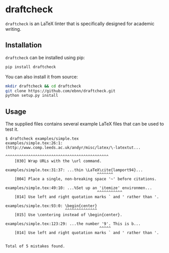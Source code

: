 draftcheck
==========

`draftcheck` is an LaTeX linter that is specifically designed for academic writing.

Installation
------------

`draftcheck` can be installed using pip:

```bash
pip install draftcheck
```

You can also install it from source:

```bash
mkdir draftcheck && cd draftcheck
git clone https://github.com/ebnn/draftcheck.git
python setup.py install
```

Usage
-----

The supplied files contains several example LaTeX files that can be used to test it.

```
$ draftcheck examples/simple.tex
examples/simple.tex:26:1: (http://www.comp.leeds.ac.uk/andyr/misc/latex/\-latextut...
                           ^^^^^^^^^^^^^^^^^^^^^^^^^^^^^^^^^^^^^^^^^^^^^
	[030] Wrap URLs with the \url command.

examples/simple.tex:31:37: ...thin \LaTeX\cite{lamport94}...
                                        ^^^^^^^
	[004] Place a single, non-breaking space '~' before citations.

examples/simple.tex:49:10: ...%Set up an 'itemize' environmen...
                                        ^^^^^^^^^^^
	[014] Use left and right quotation marks ` and ' rather than '.

examples/simple.tex:93:0: \begin{center}
                          ^^^^^^^^^^^^^^
	[015] Use \centering instead of \begin{center}.

examples/simple.tex:123:29: ...the number '9'. This is b...
                                         ^^^^^
	[014] Use left and right quotation marks ` and ' rather than '.


Total of 5 mistakes found.
```